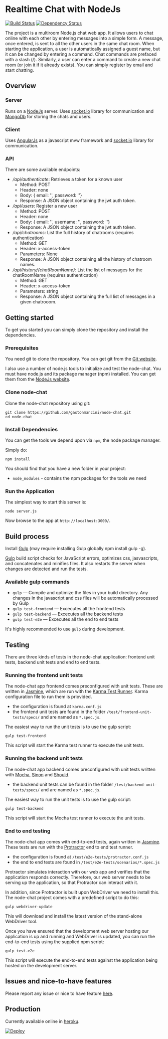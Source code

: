 # Realtime Chat with NodeJs

[![Build Status](https://travis-ci.org/gastonmancini/node-chat.svg?branch=master)](https://travis-ci.org/gastonmancini/node-chat) [![Dependency Status](https://img.shields.io/david/gastonmancini/node-chat.svg?style=flat-square)](https://david-dm.org/gastonmancini/node-chat)

The project is a multiroom Node.js chat web app. It allows users to chat online with each other by entering messages into a simple form. A message, once entered, is sent to all the other users in the same chat room. When starting the application, a user is automatically assigned a guest name, but it can be  changed by entering a command. Chat commands are prefaced with a slash (/). Similarly, a user can enter a command to create a new chat room (or join it if it already exists). You can simply register by email and start chatting.

## Overview

### Server

Runs on a [NodeJs](https://nodejs.org) server. Uses [socket.io](http://socket.io) library for communication and [MongoDb](http://mongodb.org/) for storing the chats and users.

### Client

Uses [AngularJs](https://angularjs.org/) as a javascript mvw framework and [socket.io](http://socket.io) library for communication.

### API

There are some available endpoints:

- */api/authenticate*: Retrieves a token for a known user
  - Method: POST
  - Header: none
  - Body: { email: '', password: ''}
  - Response: A JSON object containing the jwt auth token.
- */api/users*: Register a new user
  - Method: POST
  - Header: none
  - Body: { email: '', username: '', password: ''}
  - Response: A JSON object containing the jwt auth token.
- */api/chatrooms*: List the full history of chatrooms (requires authentication)
  - Method: GET
  - Header: x-access-token
  - Parameters: None
  - Response: A JSON object containing all the history of chatroom names.
- */api/history/{chatRoomName}*: List the list of messages for the chatRoomName (requires authentication)
  - Method: GET
  - Header: x-access-token
  - Parameters: string
  - Response: A JSON object containing the full list of messages in a given chatrooom.

## Getting started

To get you started you can simply clone the repository and install the dependencies.

### Prerequisites
  
You need git to clone the repository. You can get git from the [Git website](http://git-scm.com/).

I also use a number of node.js tools to initialize and test the node-chat. You must have node.js and
its package manager (npm) installed. You can get them from the [NodeJs website](http://nodejs.org/).

### Clone node-chat

Clone the node-chat repository using git:

```
git clone https://github.com/gastonmancini/node-chat.git
cd node-chat
```

### Install Dependencies

You can get the tools we depend upon via `npm`, the node package manager.
 

Simply do:

```
npm install
```

You should find that you have a new folder in your project:

* `node_modules` - contains the npm packages for the tools we need

### Run the Application

The simplest way to start
this server is:

```
node server.js
```

Now browse to the app at `http://localhost:3000/`.

## Build process

Install [Gulp](http://gulpjs.com/) (may require installing Gulp globally npm install gulp -g).

[Gulp](http://gulpjs.com/) build script checks for JavaScript errors, optimizes css, jasvascripts, and concatenates and minifies files. It also restarts the server when changes are detected and run the tests.

### Available gulp commands

* `gulp` — Compile and optimize the files in your build directory. Any changes in the javascript and css files will be automatically processed by Gulp
* `gulp test-frontend` — Excecutes all the frontend tests
* `gulp test-backend` — Excecutes all the backend tests
* `gulp test-e2e` — Excecutes all the end to end tests

It's highly recommended to use `gulp` during development.

## Testing

There are three kinds of tests in the node-chat application: frontend unit tests, backend unit tests and end to end tests.

### Running the frontend unit tests

The node-chat app frontend comes preconfigured with unit tests. These are written in [Jasmine](http://jasmine.github.io/), which are run with the [Karma Test Runner](http://karma-runner.github.io/).  Karma configuration file to run them is priovided.

* the configuration is found at `karma.conf.js`
* the frontend unit tests are found in the folder `/test/frontend-unit-tests/specs/` and are named as `*.spec.js`.

The easiest way to run the unit tests is to use the gulp script:

```
gulp test-frontend
```

This script will start the Karma test runner to execute the unit tests. 

### Running the backend unit tests

The node-chat app backend comes preconfigured with unit tests written with [Mocha](http://mochajs.org/), [Sinon](http://sinonjs.org/) and [Should](http://shouldjs.github.io/).

* the backend unit tests can be found in the folder `/test/backend-unit-tests/specs/` and are named as `*.spec.js`.

The easiest way to run the unit tests is to use the gulp script:

```
gulp test-backend
```

This script will start the Mocha test runner to execute the unit tests. 

### End to end testing

The node-chat app comes with end-to-end tests, again written in [Jasmine](http://jasmine.github.io/). These tests
are run with the [Protractor](http://angular.github.io/protractor/#/) end to end test runner. 

* the configuration is found at `/test/e2e-tests/protractor.conf.js`
* the end to end tests are found in `/test/e2e-tests/scenarios/*.spec.js`

Protractor simulates interaction with our web app and verifies that the application responds correctly. Therefore, our web server needs to be serving up the application, so that Protractor can interact with it.

In addition, since Protractor is built upon WebDriver we need to install this. The node-chat project comes with a predefined script to do this:

```
gulp webdriver-update
```

This will download and install the latest version of the stand-alone WebDriver tool.

Once you have ensured that the development web server hosting our application is up and running and WebDriver is updated, you can run the end-to-end tests using the supplied npm script:

```
gulp test-e2e
```

This script will execute the end-to-end tests against the application being hosted on the development server.

## Issues and nice-to-have features
Please report any issue or nice to have feature [here](https://github.com/gastonmancini/node-chat/issues/).

## Production
Currently available online in [heroku](http://chat-node-tio.herokuapp.com).

[![Deploy](https://www.herokucdn.com/deploy/button.png)](https://heroku.com/deploy)

